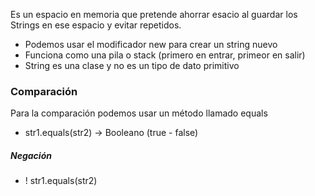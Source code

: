 Es un espacio en memoria que pretende ahorrar esacio al guardar los Strings en ese espacio y evitar repetidos.

- Podemos usar el modificador new para crear un string nuevo
- Funciona como una pila o stack (primero en entrar, primeor en salir)
- String es una clase y no es un tipo de dato primitivo

### Comparación
Para la comparación podemos usar un método llamado equals
- str1.equals(str2) -> Booleano (true - false)
##### Negación
- ! str1.equals(str2)